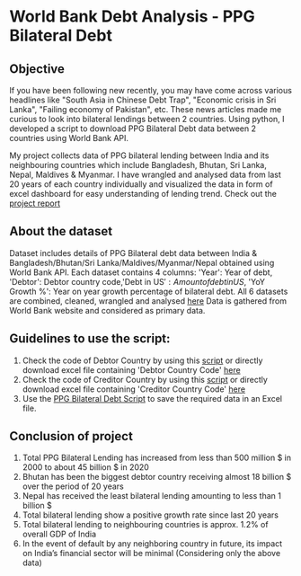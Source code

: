 # World Bank Debt Analysis - PPG Bilateral Debt

## Objective

If you have been following new recently, you may have come across various headlines like "South Asia in Chinese Debt Trap", "Economic crisis in Sri Lanka", "Failing economy of Pakistan", etc. These news articles made me curious to look into bilateral lendings between 2 countries. Using python, I developed a script to download PPG Bilateral Debt data between 2 countries using World Bank API.

My project collects data of PPG bilateral lending between India and its neighbouring countries which include Bangladesh, Bhutan, Sri Lanka, Nepal, Maldives & Myanmar. I have wrangled and analysed data from last 20 years of each country individually and visualized the data in form of excel dashboard for easy understanding of lending trend. Check out the [project report](https://github.com/sharmaasahill/World-Bank-Debt-Analysis---PPG-Bilateral-Debt/blob/67bc27f74f1e3043e783ec675b8589690de4bcd4/Project%20Report.pdf)

## About the dataset

Dataset includes details of PPG Bilateral debt data between India & Bangladesh/Bhutan/Sri Lanka/Maldives/Myanmar/Nepal obtained using World Bank API. Each dataset contains 4 columns: 'Year': Year of debt, 'Debtor': Debtor country code,'Debt in US$': Amount of debt in US$, 'YoY Growth %': Year on year growth percentage of bilateral debt.
All 6 datasets are combined, cleaned, wrangled and analysed [here](https://github.com/sharmaasahill/World-Bank-Debt-Analysis---PPG-Bilateral-Debt/blob/67bc27f74f1e3043e783ec675b8589690de4bcd4/Bilateral%20Debt%20Analysis.xlsx)
Data is gathered from World Bank website and considered as primary data.

## Guidelines to use the script:

1) Check the code of Debtor Country by using this [script](https://github.com/sharmaasahill/World-Bank-Debt-Analysis---PPG-Bilateral-Debt/blob/67bc27f74f1e3043e783ec675b8589690de4bcd4/Python%20Scripts/Debtor%20Country%20Code%20Script.py) or directly download excel file containing 'Debtor Country Code' [here](https://github.com/sharmaasahill/World-Bank-Debt-Analysis---PPG-Bilateral-Debt/blob/67bc27f74f1e3043e783ec675b8589690de4bcd4/Country%20Code%20Data/Debtor%20Country%20Code.xlsx)
2) Check the code of Creditor Country by using this [script](https://github.com/sharmaasahill/World-Bank-Debt-Analysis---PPG-Bilateral-Debt/blob/67bc27f74f1e3043e783ec675b8589690de4bcd4/Python%20Scripts/Creditor%20Country%20Code%20Script.py) or directly download excel file containing 'Creditor Country Code' [here](https://github.com/sharmaasahill/World-Bank-Debt-Analysis---PPG-Bilateral-Debt/blob/67bc27f74f1e3043e783ec675b8589690de4bcd4/Country%20Code%20Data/Creditor%20Country%20Code.xlsx)
3) Use the [PPG Bilateral Debt Script](https://github.com/sharmaasahill/World-Bank-Debt-Analysis---PPG-Bilateral-Debt/blob/67bc27f74f1e3043e783ec675b8589690de4bcd4/Python%20Scripts/PPG%20Bilateral%20Debt%20Script.ipynb) to save the required data in an Excel file.

## Conclusion of project

1) Total PPG Bilateral Lending has increased from less than 500 million $ in 2000 to about 45 billion $ in 2020
2) Bhutan has been the biggest debtor country receiving almost 18 billion $ over the period of 20 years
3) Nepal has received the least bilateral lending amounting to less than 1 billion $
4) Total bilateral lending show a positive growth rate since last 20 years
5) Total bilateral lending to neighbouring countries is approx. 1.2% of overall GDP of India 
6) In the event of default by any neighboring country in future, its impact on India’s financial sector will be minimal (Considering only the above data)